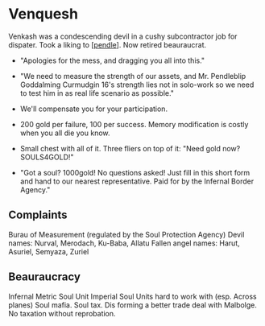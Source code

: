 # Venquesh

Venkash was a condescending devil in a cushy subcontractor job for dispater.
Took a liking to [[pendle]].
Now retired beauraucrat.

- "Apologies for the mess, and dragging you all into this."
- "We need to measure the strength of our assets, and Mr. Pendleblip Goddalming Curmudgin 16's strength lies not in solo-work so we need to test him in as real life scenario as possible."
- We'll compensate you for your participation.


- 200 gold per failure, 100 per success. Memory modification is costly when you all die you know.
- Small chest with all of it. Three fliers on top of it:  "Need gold now? SOULS4GOLD!"
- "Got a soul? 1000gold! No questions asked! Just fill in this short form and hand to our nearest representative. Paid for by the Infernal Border Agency."

## Complaints
Burau of Measurement (regulated by the Soul Protection Agency)
Devil names: Nurval, Merodach, Ku-Baba, Allatu
Fallen angel names: Harut, Asuriel, Semyaza, Zuriel

## Beauraucracy
Infernal Metric Soul Unit
Imperial Soul Units hard to work with (esp. Across planes)
Soul mafia. Soul tax.
Dis forming a  better trade deal with Malbolge.
No taxation without reprobation.


[//begin]: # "Autogenerated link references for markdown compatibility"
[pendle]: ../pcs/pendle "Pendleblip"
[//end]: # "Autogenerated link references"
